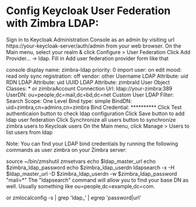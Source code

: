 Config Keycloak User Federation with Zimbra LDAP:
==================================================
Sign in to Keycloak Administration Console as an admin by visiting url https://your-keycloak-server/auth/admin from your web browser.
On the Main menu, select your realm & click Configure > User Federation
Click Add Provider... -> ldap. Fill in Add user federation provider form like that

console display name: zimbra-ldap
priority: 0
import user: on
edit mood: read only
sync registration: off
vendor: other
Username LDAP Attribute: uid
RDN LDAP Attribute: uid
UUID LDAP Attribute: zimbraId
User Object Classes: * or zimbraAccount
Connection Url: ldap://your-zimbra:389
UserDN: ou=people,dc=mail,dc=bd,dc=net
Custom User LDAP Filter: 
Search Scope: One Level
Bind type: simple
BindDN: uid=zimbra,cn=admins,cn=zimbra
Bind Credential: **********
Click Test authenticaion button to check ldap configuration
Click Save button to add ldap user federation
Click Synchronize all users button to synchronize zimbra users to Keycloak users
On the Main menu, click Manage > Users to list users from ldap


Note: 
You can find your LDAP bind credentials by running the following commands as user zimbra on your Zimbra server:

source ~/bin/zmshutil 
zmsetvars 
echo $ldap_master_url
echo $zimbra_ldap_password
echo $zimbra_ldap_userdn
ldapsearch -x -H $ldap_master_url -D $zimbra_ldap_userdn -w $zimbra_ldap_password "mail=*"
The "ldapsearch" command will allow you to find your base DN as well. Usually something like ou=people,dc=example,dc=com.

or zmlocalconfig -s | grep 'ldap_' | egrep 'password|url'